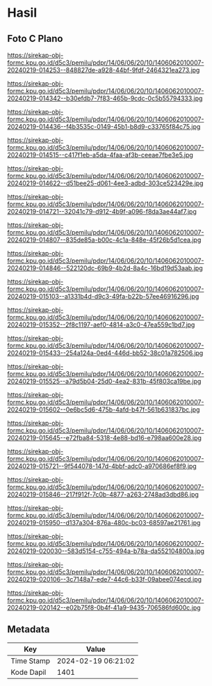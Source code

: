 # Hasil

## Foto C Plano

https://sirekap-obj-formc.kpu.go.id/d5c3/pemilu/pdpr/14/06/06/20/10/1406062010007-20240219-014253--848827de-a928-44bf-9fdf-2464321ea273.jpg

https://sirekap-obj-formc.kpu.go.id/d5c3/pemilu/pdpr/14/06/06/20/10/1406062010007-20240219-014342--b30efdb7-7f83-465b-9cdc-0c5b55794333.jpg

https://sirekap-obj-formc.kpu.go.id/d5c3/pemilu/pdpr/14/06/06/20/10/1406062010007-20240219-014436--f4b3535c-0149-45b1-b8d9-c33765f84c75.jpg

https://sirekap-obj-formc.kpu.go.id/d5c3/pemilu/pdpr/14/06/06/20/10/1406062010007-20240219-014515--c417f1eb-a5da-4faa-af3b-ceeae7fbe3e5.jpg

https://sirekap-obj-formc.kpu.go.id/d5c3/pemilu/pdpr/14/06/06/20/10/1406062010007-20240219-014622--d51bee25-d061-4ee3-adbd-303ce523429e.jpg

https://sirekap-obj-formc.kpu.go.id/d5c3/pemilu/pdpr/14/06/06/20/10/1406062010007-20240219-014721--32041c79-d912-4b9f-a096-f8da3ae44af7.jpg

https://sirekap-obj-formc.kpu.go.id/d5c3/pemilu/pdpr/14/06/06/20/10/1406062010007-20240219-014807--835de85a-b00c-4c1a-848e-45f26b5d1cea.jpg

https://sirekap-obj-formc.kpu.go.id/d5c3/pemilu/pdpr/14/06/06/20/10/1406062010007-20240219-014846--522120dc-69b9-4b2d-8a4c-16bd19d53aab.jpg

https://sirekap-obj-formc.kpu.go.id/d5c3/pemilu/pdpr/14/06/06/20/10/1406062010007-20240219-015103--a1331b4d-d9c3-49fa-b22b-57ee46916296.jpg

https://sirekap-obj-formc.kpu.go.id/d5c3/pemilu/pdpr/14/06/06/20/10/1406062010007-20240219-015352--2f8c1197-aef0-4814-a3c0-47ea559c1bd7.jpg

https://sirekap-obj-formc.kpu.go.id/d5c3/pemilu/pdpr/14/06/06/20/10/1406062010007-20240219-015433--254a124a-0ed4-446d-bb52-38c01a782506.jpg

https://sirekap-obj-formc.kpu.go.id/d5c3/pemilu/pdpr/14/06/06/20/10/1406062010007-20240219-015525--a79d5b04-25d0-4ea2-831b-45f803ca19be.jpg

https://sirekap-obj-formc.kpu.go.id/d5c3/pemilu/pdpr/14/06/06/20/10/1406062010007-20240219-015602--0e6bc5d6-475b-4afd-b47f-561b631837bc.jpg

https://sirekap-obj-formc.kpu.go.id/d5c3/pemilu/pdpr/14/06/06/20/10/1406062010007-20240219-015645--e72fba84-5318-4e88-bd16-e798aa600e28.jpg

https://sirekap-obj-formc.kpu.go.id/d5c3/pemilu/pdpr/14/06/06/20/10/1406062010007-20240219-015721--9f544078-147d-4bbf-adc0-a970686ef8f9.jpg

https://sirekap-obj-formc.kpu.go.id/d5c3/pemilu/pdpr/14/06/06/20/10/1406062010007-20240219-015846--217f912f-7c0b-4877-a263-2748ad3dbd86.jpg

https://sirekap-obj-formc.kpu.go.id/d5c3/pemilu/pdpr/14/06/06/20/10/1406062010007-20240219-015950--d137a304-876a-480c-bc03-68597ae21761.jpg

https://sirekap-obj-formc.kpu.go.id/d5c3/pemilu/pdpr/14/06/06/20/10/1406062010007-20240219-020030--583d5154-c755-494a-b78a-da552104800a.jpg

https://sirekap-obj-formc.kpu.go.id/d5c3/pemilu/pdpr/14/06/06/20/10/1406062010007-20240219-020106--3c7148a7-ede7-44c6-b33f-09abee074ecd.jpg

https://sirekap-obj-formc.kpu.go.id/d5c3/pemilu/pdpr/14/06/06/20/10/1406062010007-20240219-020142--e02b75f8-0b4f-41a9-9435-706586fd600c.jpg


## Metadata

| Key        | Value               |
| ---------- | ------------------- |
| Time Stamp | 2024-02-19 06:21:02 |
| Kode Dapil | 1401                |



